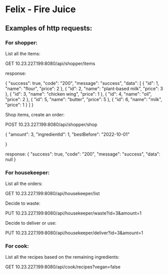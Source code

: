 # Felix - Fire Juice

## Examples of http requests:

### For shopper:

List all the items:

GET    10.23.227.199:8080/api/shopper/items

response:

{
"success": true,
"code": "200",
"message": "success",
"data": [
{
"id": 1,
"name": "flour",
"price": 2
},
{
"id": 2,
"name": "plant-based milk",
"price": 3
},
{
"id": 3,
"name": "chicken wing",
"price": 1
},
{
"id": 4,
"name": "oil",
"price": 2
},
{
"id": 5,
"name": "butter",
"price": 5
},
{
"id": 6,
"name": "milk",
"price": 1
}
]
}


Shop items, create an order:

POST     10.23.227.199:8080/api/shopper/shop

{
"amount": 3,
"ingredientId": 1,
"bestBefore": "2022-10-01"

}

response:
{
"success": true,
"code": "200",
"message": "success",
"data": null
}


### For housekeeper:

List all the orders:

GET    10.23.227.199:8080/api/housekeeper/list

Decide to waste:

PUT    10.23.227.199:8080/api/housekeeper/waste?id=3&amount=1

Decide to deliver or use:

PUT    10.23.227.199:8080/api/housekeeper/deliver?id=3&amount=1

### For cook:

List all the recipes based on the remaining ingredients:

GET    10.23.227.199:8080/api/cook/recipes?vegan=false



